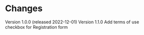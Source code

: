 <!--
#
# Copyright (C) 2022 KTH Royal Institute of Technology Sweden
#
# invenio-config-kth is free software, you can redistribute it and/or
# modify it under the terms of the MIT License; see LICENSE file details.
-->
Changes
=======

Version 1.0.0 (released 2022-12-01)
Version 1.1.0 Add terms of use checkbox for Registration form